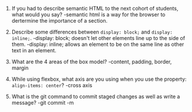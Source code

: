 1. If you had to describe semantic HTML to the next cohort of students, what would you say?
   -semantic html is a way for the browser to dertermine the importance of a section.

2. Describe some differences between `display: block;` and `display: inline;`.
   -display: block; doesn't let other elements line up to the side of them.
   -display: inline; allows an element to be on the same line as other text in an element.

3. What are the 4 areas of the box model?
   -content, padding, border, margin

4. While using flexbox, what axis are you using when you use the property: `align-items: center`?
   -cross axis

5. What is the git command to commit staged changes as well as write a message?
   -git commit -m
